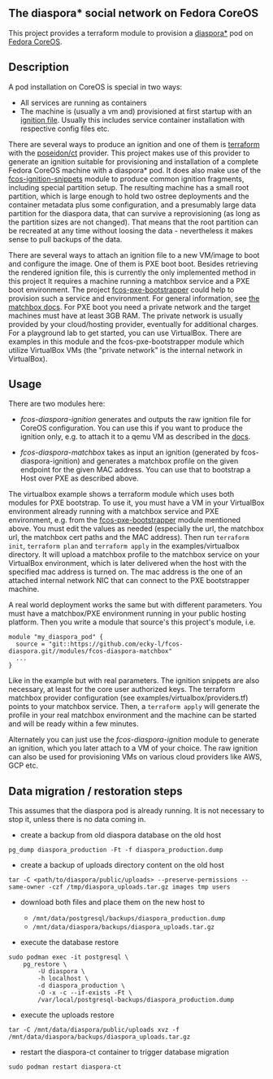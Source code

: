 ## The diaspora* social network on Fedora CoreOS

This project provides a terraform module to provision a [diaspora*](https://diasporafoundation.org/) pod on
[Fedora CoreOS](https://getfedora.org/de/coreos?stream=stable).

## Description

A pod installation on CoreOS is special in two ways:

* All services are running as containers
* The machine is (usually a vm and) provisioned at first startup with an [ignition file](https://coreos.github.io/ignition/).
  Usually this includes service container installation with respective config files etc.
  
There are several ways to produce an ignition and one of them is [terraform](https://www.terraform.io/) with the
[poseidon/ct](https://registry.terraform.io/providers/poseidon/ct/latest) provider. This project makes use of this
provider to generate an ignition suitable for provisioning and installation of a complete Fedora CoreOS machine with
a diaspora* pod. It does also make use of the [fcos-ignition-snippets](https://github.com/ecky-l/fcos-ignition-snippets)
module to produce common ignition fragments, including special partition setup. The resulting machine has a small root
partition, which is large enough to hold two ostree deployments and the container metadata plus some configuration, and
a presumably large data partition for the diaspora data, that can survive a reprovisioning (as long as the partition
sizes are not changed). That means that the root partition can be recreated at any time without loosing the data - 
nevertheless it makes sense to pull backups of the data.

There are several ways to attach an ignition file to a new VM/image to boot and configure the image. One of them is PXE
boot boot. Besides retrieving the rendered ignition file, this is currently the only implemented method in this project
It requires a machine running a matchbox service and a PXE boot environment. The project
[fcos-pxe-bootstrapper](https://github.com/ecky-l/fcos-pxe-bootstrapper) could help to provision such a service and
environment. For general information, see [the matchbox docs](https://matchbox.psdn.io/network-booting/). For PXE boot
you need a private network and the target machines must have at least 3GB RAM. The private network is usually provided
by your cloud/hosting provider, eventually for additional charges. For a playground lab to get started, you can use
VirtualBox. There are examples in this module and the fcos-pxe-bootstrapper module which utilize VirtualBox VMs (the 
"private network" is the internal network in VirtualBox).

## Usage

There are two modules here:

* *fcos-diaspora-ignition* generates and outputs the raw ignition file for CoreOS configuration. You can use this if you
  want to produce the ignition only, e.g. to attach it to a qemu VM as described in the
  [docs](https://docs.fedoraproject.org/en-US/fedora-coreos/provisioning-qemu/).  

* *fcos-diaspora-matchbox* takes as input an ignition (generated by fcos-diaspora-ignition) and generates a matchbox
  profile on the given endpoint for the given MAC address. You can use that to bootstrap a Host over PXE as described
  above.
  
The virtualbox example shows a terraform module which uses both modules for PXE bootstrap. To use it, you must have a VM
in your VirtualBox environment already running with a matchbox service and PXE environment, e.g. from the
[fcos-pxe-bootstrapper](https://github.com/ecky-l/fcos-pxe-bootstrapper) module mentioned above. You must edit the
values as needed (especially the url, the matchbox url, the matchbox cert paths and the MAC address). Then run
`terraform init`, `terraform plan` and `terraform apply` in the examples/virtualbox directory. It will upload a matchbox
profile to the matchbox service on your VirtualBox environment, which is later delivered when the host with the
specified mac address is turned on. The mac address is the one of an attached internal network NIC that can connect to
the PXE bootstrapper machine.

A real world deployment works the same but with different parameters. You must have a matchbox/PXE environment running
in your public hosting platform. Then you write a module that source's this project's module, i.e.

```
module "my_diaspora_pod" {
  source = "git::https://github.com/ecky-l/fcos-diaspora.git//modules/fcos-diaspora-matchbox"
  ...
}
```

Like in the example but with real parameters. The ignition snippets are also necessary, at least for the core user
authorized keys. The terraform matchbox provider configuration (see examples/virtualbox/providers.tf) points to your
matchbox service. Then, a `terraform apply` will generate the profile in your real matchbox environment and the machine
can be started and will be ready within a few minutes.

Alternately you can just use the *fcos-diaspora-ignition* module to generate an ignition, which you later attach to a VM
of your choice. The raw ignition can also be used for provisioning VMs on various cloud providers like AWS, GCP etc.

## Data migration / restoration steps

This assumes that the diaspora pod is already running. It is not necessary to stop it, unless there is no data coming in.

* create a backup from old diaspora database on the old host
```
pg_dump diaspora_production -Ft -f diaspora_production.dump
```

* create a backup of uploads directory content on the old host
```
tar -C <path/to/diaspora/public/uploads> --preserve-permissions --same-owner -czf /tmp/diaspora_uploads.tar.gz images tmp users
```

* download both files and place them on the new host to
  * `/mnt/data/postgresql/backups/diaspora_production.dump`
  * `/mnt/data/diaspora/backups/diaspora_uploads.tar.gz`

* execute the database restore
```
sudo podman exec -it postgresql \
    pg_restore \
        -U diaspora \
        -h localhost \
        -d diaspora_production \
        -O -x -c --if-exists -Ft \
        /var/local/postgresql-backups/diaspora_production.dump 
```

* execute the uploads restore
```
tar -C /mnt/data/diaspora/public/uploads xvz -f /mnt/data/diaspora/backups/diaspora_uploads.tar.gz
```

* restart the diaspora-ct container to trigger database migration
```
sudo podman restart diaspora-ct
```